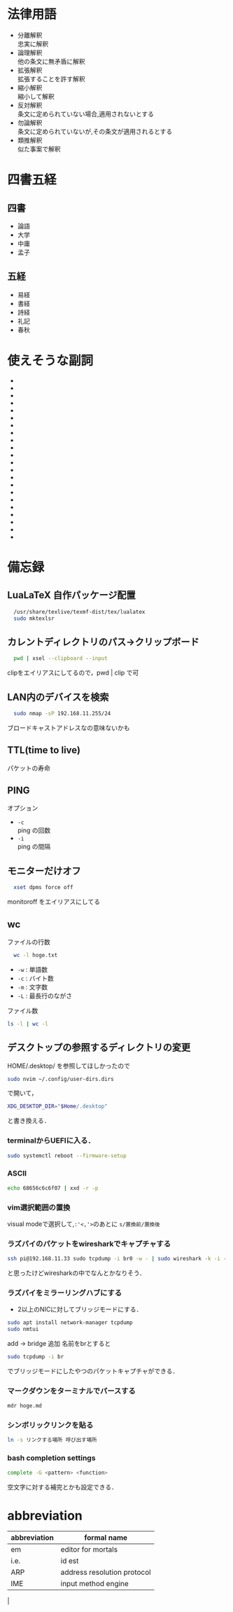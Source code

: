 # 法律用語
- 分離解釈  
忠実に解釈
- 論理解釈  
他の条文に無矛盾に解釈
- 拡張解釈  
拡張することを許す解釈
- 縮小解釈   
縮小して解釈
- 反対解釈  
条文に定められていない場合,適用されないとする
- 勿論解釈   
条文に定められていないが,その条文が適用されるとする
- 類推解釈  
似た事案で解釈

# 四書五経
## 四書
- 論語
- 大学
- 中庸
- 孟子

## 五経
- 易経
- 書経
- 詩経
- 礼記
- 春秋


# 使えそうな副詞
- 
-
-
-
-
-
-
-
-
-
-
-
-
-
-
-
-
-
-
-
-
-
 
# 備忘録
## LuaLaTeX 自作パッケージ配置  
```sh
  /usr/share/texlive/texmf-dist/tex/lualatex  
  sudo mktexlsr
```

## カレントディレクトリのパス→クリップボード  
```sh
  pwd | xsel --clipboard --input  
```
clipをエイリアスにしてるので，pwd | clip で可  

## LAN内のデバイスを検索  
```sh
  sudo nmap -sP 192.168.11.255/24
```
ブロードキャストアドレスなの意味ないかも

## TTL(time to live)  
パケットの寿命

## PING  
  オプション
  - ` -c `  
  ping の回数
  - ` -i `  
  ping の間隔

## モニターだけオフ
```sh
  xset dpms force off
```
monitoroff をエイリアスにしてる

## wc
ファイルの行数
```sh
  wc -l hoge.txt
```


- ` -w `  : 単語数
- ` -c `  : バイト数
- ` -m `  : 文字数
- ` -L ` : 最長行のながさ

ファイル数
```sh
ls -l | wc -l
```
## デスクトップの参照するディレクトリの変更
HOME/.desktop/ を参照してほしかったので
```sh
sudo nvim ~/.config/user-dirs.dirs
```
で開いて，
```sh
XDG_DESKTOP_DIR="$Home/.desktop"
```
と書き換える．

### terminalからUEFIに入る．
```sh
sudo systemctl reboot --firmware-setup
```
### ASCII
```sh
echo 68656c6c6f07 | xxd -r -p 
```
### vim選択範囲の置換
visual modeで選択して,` :'<,'> `のあとに ` s/置換前/置換後 `

### ラズパイのパケットをwiresharkでキャプチャする
```sh
ssh pi@192.168.11.33 sudo tcpdump -i br0 -w - | sudo wireshark -k -i -
```
と思ったけどwiresharkの中でなんとかなりそう．

### ラズパイをミラーリングハブにする
- 2以上のNICに対してブリッジモードにする．
```sh
sudo apt install network-manager tcpdump
sudo nmtui
```
add -> bridge 追加
名前をbrとすると
```sh
sudo tcpdump -i br
```
でブリッジモードにしたやつのパケットキャプチャができる．

### マークダウンをターミナルでパースする
```sh
mdr hoge.md
```
 
### シンボリックリンクを貼る
```sh
ln -s リンクする場所 呼び出す場所
```

### bash completion settings
```sh
complete -G <pattern> <function>
```
空文字に対する補完とかも設定できる．

# abbreviation 
| abbreviation | formal name |
|------------- | ------------|
| em | editor for mortals|
|i.e.| id est|
|ARP| address resolution protocol|  
|IME| input method engine|
|

